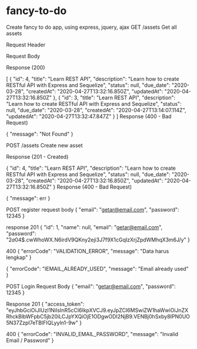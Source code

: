 
# fancy-to-do
Create fancy to do app, using express, jquery, ajax
GET /assets
Get all assets

Request Header

Request Body

Response (200)

[
    {
        "id": 4,
        "title": "Learn REST API",
        "description": "Learn how to create RESTful API with Express and Sequelize",
        "status": null,
        "due_date": "2020-03-28",
        "createdAt": "2020-04-27T13:32:16.850Z",
        "updatedAt": "2020-04-27T13:32:16.850Z"
    },
    {
        "id": 3,
        "title": "Learn REST API",
        "description": "Learn how to create RESTful API with Express and Sequelize",
        "status": null,
        "due_date": "2020-03-28",
        "createdAt": "2020-04-27T13:14:07.114Z",
        "updatedAt": "2020-04-27T13:32:47.847Z"
    }
]
Response (400 - Bad Request)

{
  "message": "Not Found"
}

POST /assets
Create new asset

Response (201 - Created)

{
    "id": 4,
    "title": "Learn REST API",
    "description": "Learn how to create RESTful API with Express and Sequelize",
    "status": null,
    "due_date": "2020-03-28",
    "createdAt": "2020-04-27T13:32:16.850Z",
    "updatedAt": "2020-04-27T13:32:16.850Z"
}
Response (400 - Bad Request)

{
  "message": err
}

POST register
request body
{
    "email": "getar@email.com",
    "password": 12345
}

response
201
{
    "id": 1,
    "name": null,
    "email": "getar@email.com",
    "password": "$2a$04$.cwWhoWX.N6irdV9QKny2eji3J7f9X1cGqIzXrjZpdWMhqX3m6J/y"
}

400
{
    "errorCode": "VALIDATION_ERROR",
    "message": "Data harus lengkap"
}

{
    "errorCode": "IEMAIL_ALREADY_USED",
    "message": "Email already used"
}


POST Login
Request Body
{
    "email": "getar@email.com",
    "password": 12345
}

Response
201
{
    "access_token": "eyJhbGciOiJIUzI1NiIsInR5cCI6IkpXVCJ9.eyJpZCI6MSwiZW1haWwiOiJnZXRhckBlbWFpbC5jb20iLCJpYXQiOjE1ODgwODI2NjB9.VENBj0hSxby8IPN0UO5N37ZzpI7eTBlFIQLyyln1-9w"
}

400
{
    "errorCode": "INVALID_EMAIL_PASSWORD",
    "message": "Invalid Email / Password"
}